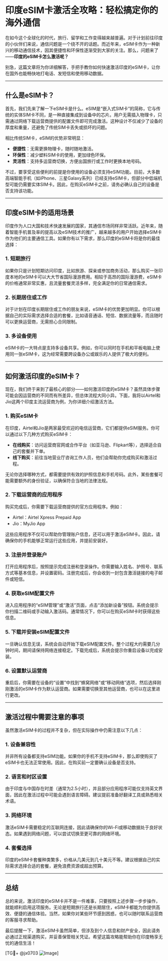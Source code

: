 # 印度eSIM卡激活全攻略：轻松搞定你的海外通信

在如今这个全球化的时代，旅行、留学和工作变得越来越普遍。对于计划前往印度的小伙伴们来说，通信问题是一个绕不开的话题。而近年来，eSIM卡作为一种新兴的移动通信技术，因其便捷性和环保性逐渐受到大家的关注。那么，问题来了——**印度的eSIM卡怎么激活呢？**

别急，这篇文章将为你详细解答，手把手教你如何快速激活印度的eSIM卡，让你在国外也能畅快地打电话、发短信和使用移动数据。

---

## 什么是eSIM卡？

首先，我们先来了解一下eSIM卡是什么。eSIM是“嵌入式SIM卡”的简称，它与传统的实体SIM卡不同，是一种直接集成到设备中的芯片。用户无需插入物理卡，只需通过网络下载运营商提供的配置文件即可完成激活。这种设计不仅减少了设备的厚度和重量，还避免了传统SIM卡丢失或损坏的问题。

相比传统SIM卡，eSIM的优势非常明显：
- **便捷性**：无需更换物理卡，随时随地激活。
- **环保性**：减少塑料SIM卡的使用，更加绿色环保。
- **灵活性**：支持多运营商切换，方便出国旅行或工作时更换本地号码。

不过，要享受这些便利的前提是你使用的设备必须支持eSIM功能。目前，大多数高端智能手机（如iPhone、三星Galaxy系列）已经支持eSIM卡，但部分中低端机型可能仍需要实体SIM卡。因此，在购买eSIM卡之前，请务必确认自己的设备是否支持该功能。

---

## 印度eSIM卡的适用场景

印度作为人口大国和技术快速发展的国家，其通信市场同样非常活跃。近年来，随着智能手机普及率的提高以及eSIM技术的推广，越来越多的用户开始选择eSIM卡作为他们的主要通信工具。如果你有以下需求，那么印度的eSIM卡将是你的最佳选择：

### 1. **短期旅行**
如果你只是计划短期访问印度，比如旅游、探亲或参加商务活动，那么购买一张印度本地的eSIM卡可以大大节省国际漫游费用。相较于高昂的国际漫游费，eSIM卡的价格通常非常实惠，且流量套餐灵活多样，完全满足你的日常通信需求。

### 2. **长期居住或工作**
对于计划在印度长期居住或工作的朋友来说，eSIM卡的优势更加明显。你可以根据自己的实际需求选择合适的套餐，比如语音通话、短信、数据流量等，而且随时可以更换运营商，无需担心合同限制。

### 3. **多设备使用**
eSIM卡的一大特点是支持多设备共享。例如，你可以同时在手机和平板电脑上使用同一张eSIM卡，这为经常需要跨设备办公或娱乐的人提供了极大的便利。

---

## 如何激活印度的eSIM卡？

现在，我们终于来到了最核心的部分——如何激活印度的eSIM卡？虽然具体步骤可能会因运营商的不同而有所差异，但总体流程大同小异。下面，我将以Airtel和Jio这两个印度主流运营商为例，为你详细介绍激活方法。

### 1. **购买eSIM卡**
在印度，Airtel和Jio是两家最受欢迎的电信运营商，它们都提供eSIM服务。你可以通过以下几种方式购买eSIM卡：
- **在线购买**：访问运营商官网或合作平台（如亚马逊、Flipkart等），选择适合自己的套餐并下单。
- **线下购买**：前往当地营业厅咨询工作人员，他们会帮助你完成购买和激活过程。

无论你选择哪种方式，都需要提供有效的护照信息和手机号码。此外，某些套餐可能需要额外的身份验证，以确保符合当地的法律法规。

### 2. **下载运营商的应用程序**
购买完成后，你需要下载运营商提供的官方应用程序。例如：
- Airtel：Airtel Xpress Prepaid App
- Jio：MyJio App

这些应用程序不仅可以帮助你管理账户信息，还可以用于激活eSIM卡。因此，请确保你的手机能够正常运行这些应用，并提前安装好。

### 3. **注册并登录账户**
打开应用程序后，按照提示完成注册和登录操作。你需要输入姓名、护照号、联系方式等基本信息，并设置密码。注册完成后，你会收到一封包含激活链接的电子邮件或短信。

### 4. **获取eSIM配置文件**
进入应用程序的“eSIM管理”或“激活”页面，点击“添加新设备”按钮。系统会提示你扫描二维码或手动输入激活码。通常情况下，你可以在购买eSIM卡时获得这些信息。

### 5. **下载并安装eSIM配置文件**
一旦确认信息无误，系统会自动开始下载eSIM配置文件。整个过程大约需要几分钟时间，期间请保持网络连接稳定。下载完成后，系统会提示你重启设备以完成安装。

### 6. **设置默认运营商**
重启后，你需要在设备的“设置”中找到“蜂窝网络”或“移动网络”选项，然后选择刚刚激活的eSIM卡作为默认运营商。如果需要切换至其他运营商，也可以在这里进行更改。

---

## 激活过程中需要注意的事项

虽然激活eSIM卡的过程并不复杂，但在实际操作中仍需注意以下几点：

### 1. **设备兼容性**
并非所有设备都支持eSIM功能。如果你的手机不支持eSIM卡，那么即使购买了eSIM卡也无法正常使用。因此，在购买前一定要确认设备是否支持。

### 2. **语言和时区设置**
由于印度与中国存在时差（通常为2.5小时），并且部分应用程序可能仅支持英文界面，因此在激活过程中可能会遇到语言障碍。建议提前准备好翻译工具或熟悉相关术语。

### 3. **网络环境**
激活eSIM卡需要稳定的互联网连接，因此请确保你的Wi-Fi或移动数据处于良好状态。如果遇到网络问题，可以尝试切换至更可靠的网络环境。

### 4. **套餐选择**
印度的eSIM卡套餐种类繁多，价格从几美元到几十美元不等。建议根据自己的实际需求选择合适的套餐，避免浪费资源或超出预算。

---

## 总结

总的来说，激活印度的eSIM卡并不是一件难事，只要按照上述步骤一步步操作，就能顺利启用这项服务。无论是短期旅行还是长期居住，eSIM卡都能为你提供高效、便捷的通信体验。当然，如果你对某些环节感到困惑，也可以随时联系运营商的客服寻求帮助。

最后提醒一下，激活eSIM卡虽然简单，但涉及到个人信息和财产安全，因此请务必通过正规渠道购买，并妥善保管相关凭证。希望这篇攻略能帮助你在印度畅享无忧的通信生活！

[TG💪+ @jx0703 ![Image](https://github.com/user-attachments/assets/dbca1d08-cadb-493c-b0ec-ad6f7a83f270)]